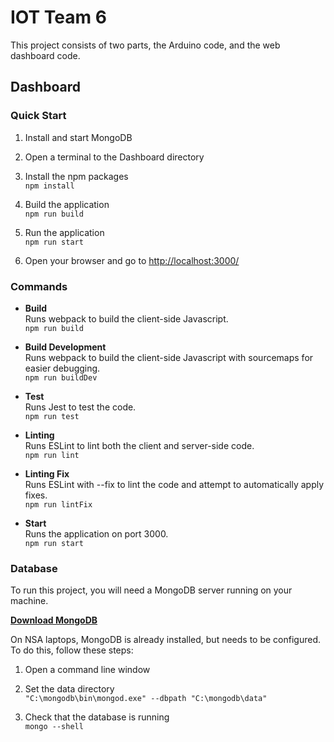 # IOT Team 6

This project consists of two parts, the Arduino code, and the web dashboard code.

## Dashboard

### Quick Start

1. Install and start MongoDB

1. Open a terminal to the Dashboard directory

1. Install the npm packages  
  `npm install`

1. Build the application  
  `npm run build`

1. Run the application  
  `npm run start`

1. Open your browser and go to [http://localhost:3000/](http://localhost:3000/)

### Commands

* **Build**  
  Runs webpack to build the client-side Javascript.  
  `npm run build`  

* **Build Development**  
  Runs webpack to build the client-side Javascript with sourcemaps for easier debugging.  
  `npm run buildDev` 

* **Test**  
  Runs Jest to test the code.  
  `npm run test`

* **Linting**  
  Runs ESLint to lint both the client and server-side code.  
  `npm run lint`

* **Linting Fix**  
  Runs ESLint with --fix to lint the code and attempt to automatically apply fixes.  
  `npm run lintFix`

* **Start**  
  Runs the application on port 3000.  
  `npm run start`

### Database

To run this project, you will need a MongoDB server running on your machine. 

[**Download MongoDB**](https://www.mongodb.com/download-center/community)

On NSA laptops, MongoDB is already installed, but needs to be configured. To do this, follow these steps:

1. Open a command line window

1. Set the data directory  
  `"C:\mongodb\bin\mongod.exe" --dbpath "C:\mongodb\data"`

1. Check that the database is running  
  `mongo --shell`